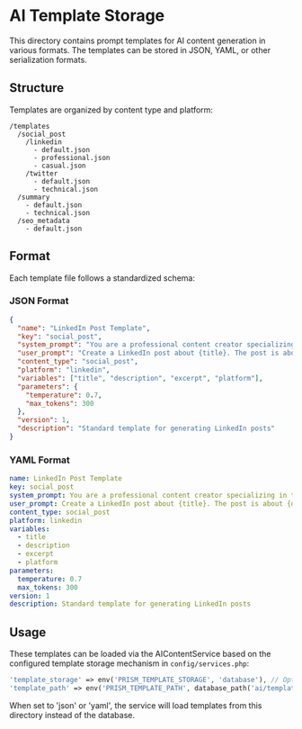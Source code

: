 # AI Template Storage

This directory contains prompt templates for AI content generation in various formats. The templates can be stored in JSON, YAML, or other serialization formats.

## Structure

Templates are organized by content type and platform:

```
/templates
  /social_post
    /linkedin
      - default.json
      - professional.json
      - casual.json
    /twitter
      - default.json
      - technical.json
  /summary
    - default.json
    - technical.json
  /seo_metadata
    - default.json
```

## Format

Each template file follows a standardized schema:

### JSON Format

```json
{
  "name": "LinkedIn Post Template",
  "key": "social_post",
  "system_prompt": "You are a professional content creator specializing in tech content...",
  "user_prompt": "Create a LinkedIn post about {title}. The post is about: {description}...",
  "content_type": "social_post",
  "platform": "linkedin",
  "variables": ["title", "description", "excerpt", "platform"],
  "parameters": {
    "temperature": 0.7,
    "max_tokens": 300
  },
  "version": 1,
  "description": "Standard template for generating LinkedIn posts"
}
```

### YAML Format

```yaml
name: LinkedIn Post Template
key: social_post
system_prompt: You are a professional content creator specializing in tech content...
user_prompt: Create a LinkedIn post about {title}. The post is about {description}...
content_type: social_post
platform: linkedin
variables:
  - title
  - description
  - excerpt
  - platform
parameters:
  temperature: 0.7
  max_tokens: 300
version: 1
description: Standard template for generating LinkedIn posts
```

## Usage

These templates can be loaded via the AIContentService based on the configured template storage mechanism in `config/services.php`:

```php
'template_storage' => env('PRISM_TEMPLATE_STORAGE', 'database'), // Options: database, json, yaml
'template_path' => env('PRISM_TEMPLATE_PATH', database_path('ai/templates')),
```

When set to 'json' or 'yaml', the service will load templates from this directory instead of the database.